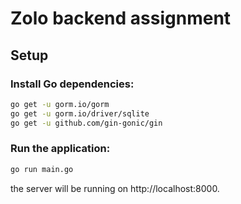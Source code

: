 # Zolo backend assignment

## Setup
### Install Go dependencies:

```bash
go get -u gorm.io/gorm
go get -u gorm.io/driver/sqlite
go get -u github.com/gin-gonic/gin
```
### Run the application:

```bash
go run main.go
```
the server will be running on http://localhost:8000.